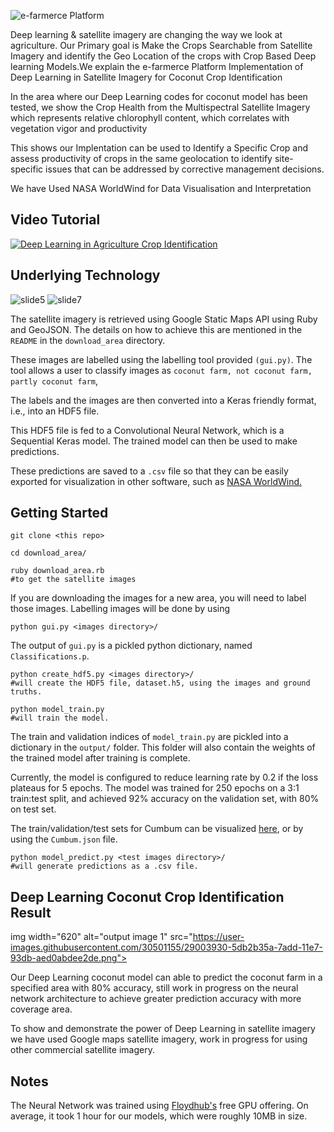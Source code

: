 ![e-farmerce Platform](http://e-farmerce.com/logo.jpg)

Deep learning & satellite imagery are changing the way we look at agriculture. Our Primary goal is Make the Crops Searchable from Satellite Imagery and identify the Geo Location of the crops with Crop Based Deep learning Models.We explain the e-farmerce Platform Implementation of Deep Learning in Satellite Imagery for Coconut Crop Identification

In the area where our Deep Learning codes for coconut model has been tested, we show the Crop Health from the Multispectral Satellite Imagery which represents relative chlorophyll content, which correlates with vegetation vigor and productivity

This shows  our Implentation can be used to Identify a Specific Crop and assess productivity of crops in the same geolocation to identify site-specific issues that can be addressed by corrective management decisions.

We have Used NASA WorldWind for Data Visualisation and Interpretation

## Video Tutorial
[![Deep Learning in Agriculture Crop Identification ](https://user-images.githubusercontent.com/30501155/28919964-6422f546-786d-11e7-9267-97361f0df49c.png)](https://youtu.be/u87eDKkTmNU "Deep Learning in Agriculture Crop Identification ")

## Underlying Technology
![slide5](https://user-images.githubusercontent.com/30501155/28920256-9d9ea2a6-786e-11e7-9239-59ae8ae8ffe5.PNG)
![slide7](https://user-images.githubusercontent.com/30501155/28920279-b32886e6-786e-11e7-9ae6-3f24b12393d8.PNG)

The satellite imagery is retrieved using Google Static Maps API using Ruby and GeoJSON. The details on how to achieve this are mentioned in the ```README``` in the ```download_area``` directory.

These images are labelled using the labelling tool provided ```(gui.py)```. The tool allows a user to classify images as ```coconut farm, not coconut farm, partly coconut farm```, 

The labels and the images are then converted into a Keras friendly format, i.e., into an HDF5 file.

This HDF5 file is fed to a Convolutional Neural Network, which is a Sequential Keras model. The trained model can then be used to make predictions.

These predictions are saved to a ```.csv``` file so that they can be easily exported for visualization in other software, such as [NASA WorldWind.](
https://worldwind.arc.nasa.gov//)

## Getting Started

	git clone <this repo> 

	cd download_area/

	ruby download_area.rb 
	#to get the satellite images


If you are downloading the images for a new area, you will need to label those images. 
Labelling images will be done by using 

	python gui.py <images directory>/

The output of ```gui.py``` is a pickled python dictionary, named ```Classifications.p```.

	python create_hdf5.py <images directory>/
	#will create the HDF5 file, dataset.h5, using the images and ground truths.

	python model_train.py 
	#will train the model.

The train and validation indices of ```model_train.py``` are pickled into a dictionary in the ```output/``` folder. This folder will also contain the weights of the trained model after training is complete.

Currently, the model is configured to reduce learning rate by 0.2 if the loss plateaus for 5 epochs.
The model was trained for 250 epochs on a 3:1 train:test split, and achieved 92% accuracy on the validation set, with 80% on test set.

The train/validation/test sets for Cumbum can be visualized [here](http://bl.ocks.org/anonymous/raw/d8757753ccf9996543f2a046a5d86e8e/), or by using the ```Cumbum.json``` file.



	python model_predict.py <test images directory>/
	#will generate predictions as a .csv file.

## Deep Learning Coconut Crop Identification Result

img width="620" alt="output image 1" src="https://user-images.githubusercontent.com/30501155/29003930-5db2b35a-7add-11e7-93db-aed0abdee2de.png">


Our Deep Learning coconut model can able to predict the coconut farm in a specified area with 80% accuracy, still work in progress on the neural network architecture to achieve greater prediction accuracy with more coverage area.

To show and demonstrate the power of Deep Learning in satellite imagery we have used Google maps satellite imagery, work in progress for using other commercial satellite imagery. 



## Notes

The Neural Network was trained using [Floydhub's](http://floydhub.com) free GPU offering. On average, it took 1 hour for our models, which were roughly 10MB in size.
